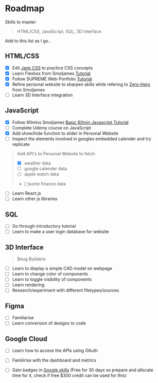 # Roadmap
Skills to master: 
> HTML/CSS, JavaScript, SQL, 3D Interface

Add to this list as I go..

## HTML/CSS
- [x] Edit [Jank CSS](https://jankcss.com/) to practice CSS concepts
- [x] Learn Flexbox from Smoljames [Tutorial](https://www.youtube.com/watch?v=F5_nBy66LJs&ab_channel=Smoljames)
- [x] Follow SUPREME Web-Portfolio [Tutorial](https://www.youtube.com/watch?v=aLb_fMGZQXI&feature=youtu.be)
- [x] Refine personal website to sharpen skills while refering to [Zero-Hero](https://www.youtube.com/watch?v=70T2GMDKl6M&ab_channel=Smoljames) from Smoljames
- [ ] Learn 3D Interface integration

## JavaScript
- [x] Follow 60mins Smoljames [Basic 60min Javascript Tutorial](https://www.youtube.com/watch?v=qr6sKTzjlUo&ab_channel=Smoljames)
- [ ] Complete Udemy course on JavaScript
- [x] Add show/hide function to slider in Personal Website
- [ ] Inspect the elements involved in googles embedded calender and try replicate
> Add API's to Personal Website to fetch:
> - [x] weather data
> - [ ] google calender data
> - [ ] apple watch data 
> - [ ]some finance data  
- [ ] Learn React.js
- [ ] Learn other js libraries

## SQL
- [ ] Go through introductory tutorial
- [ ] Learn to make a user login database for website

## 3D Interface
> Beug Builders:
- [ ] Learn to display a simple CAD model on webpage
- [ ] Learn to change color of components
- [ ] Learn to toggle visibility of components
- [ ] Learn rendering  
- [ ] Research/experiment with different filetypes/sources

## Figma
- [ ] Familiarise 
- [ ] Learn conversion of designs to code

## Google Cloud
- [ ] Learn how to access the APIs using OAuth
- [ ] Familirise with the dashboard and metrics
- [ ] Gain badges in [Google skills](https://cloud.google.com/learn/training/credentials?hl=en) (Free for 30 days so prepare and allocate time for it, check if free $300 credit can be used for this)

